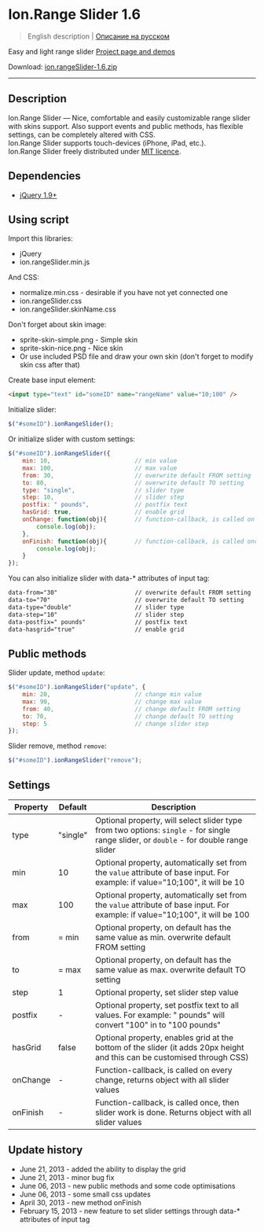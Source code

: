 # Ion.Range Slider 1.6

> English description | <a href="readme.ru.md">Описание на русском</a>

Easy and light range slider <a href="http://ionden.com/a/plugins/ion.rangeSlider/en.html">Project page and demos</a>

Download: <a href="http://ionden.com/a/plugins/ion.rangeSlider/ion.rangeSlider-1.6.zip">ion.rangeSlider-1.6.zip</a>

***

## Description
Ion.Range Slider — Nice, comfortable and easily customizable range slider with skins support. Also support events and public methods, has flexible settings, can be completely altered with CSS.<br />
Ion.Range Slider supports touch-devices (iPhone, iPad, etc.).<br />
Ion.Range Slider freely distributed under <a href="http://ionden.com/a/plugins/licence-en.html" target="_blank">MIT licence</a>.

## Dependencies
* <a href="http://jquery.com/" target="_blank">jQuery 1.9+</a>

## Using script

Import this libraries:
* jQuery
* ion.rangeSlider.min.js

And CSS:
* normalize.min.css - desirable if you have not yet connected one
* ion.rangeSlider.css
* ion.rangeSlider.skinName.css

Don't forget about skin image:
* sprite-skin-simple.png - Simple skin
* sprite-skin-nice.png - Nice skin
* Or use included PSD file and draw your own skin (don't forget to modify skin css after that)

Create base input element:
```html
<input type="text" id="someID" name="rangeName" value="10;100" />
```

Initialize slider:
```javascript
$("#someID").ionRangeSlider();
```

Or initialize slider with custom settings:
```javascript
$("#someID").ionRangeSlider({
    min: 10,                        // min value
    max: 100,                       // max value
    from: 30,                       // overwrite default FROM setting
    to: 80,                         // overwrite default TO setting
    type: "single",                 // slider type
    step: 10,                       // slider step
    postfix: " pounds",             // postfix text
    hasGrid: true,                  // enable grid
    onChange: function(obj){        // function-callback, is called on every change
        console.log(obj);
    },
    onFinish: function(obj){        // function-callback, is called once, after slider finished it's work
        console.log(obj);
    }
});
```

You can also initialize slider with data-* attributes of input tag:
```html
data-from="30"                      // overwrite default FROM setting
data-to="70"                        // overwrite default TO setting
data-type="double"                  // slider type
data-step="10"                      // slider step
data-postfix=" pounds"              // postfix text
data-hasgrid="true"                 // enable grid
```

## Public methods

Slider update, method <code>update</code>:
```javascript
$("#someID").ionRangeSlider("update", {
    min: 20,                        // change min value
    max: 90,                        // change max value
    from: 40,                       // change default FROM setting
    to: 70,                         // change default TO setting
    step: 5                         // change slider step
});
```

Slider remove, method <code>remove</code>:
```javascript
$("#someID").ionRangeSlider("remove");
```


## Settings

<table>
    <thead>
        <tr>
            <th>Property</th>
            <th>Default</th>
            <th>Description</th>
        </tr>
    </thead>
    <tbody>
        <tr>
            <td>type</td>
            <td>"single"</td>
            <td>Optional property, will select slider type from two options: <code>single</code> - for single range slider, or <code>double</code> - for double range slider</td>
        </tr>
        <tr>
            <td>min</td>
            <td>10</td>
            <td>Optional property, automatically set from the <code>value</code> attribute of base input. For example: if value="10;100", it will be 10</td>
        </tr>
        <tr>
            <td>max</td>
            <td>100</td>
            <td>Optional property, automatically set from the <code>value</code> attribute of base input. For example: if value="10;100", it will be 100</td>
        </tr>
        <tr>
            <td>from</td>
            <td>= min</td>
            <td>Optional property, on default has the same value as min. overwrite default FROM setting</td>
        </tr>
        <tr>
            <td>to</td>
            <td>= max</td>
            <td>Optional property, on default has the same value as max. overwrite default TO setting</td>
        </tr>
        <tr>
            <td>step</td>
            <td>1</td>
            <td>Optional property, set slider step value</td>
        </tr>
        <tr>
            <td>postfix</td>
            <td>-</td>
            <td>Optional property, set postfix text to all values. For example: " pounds" will convert "100" in to "100 pounds"</td>
        </tr>
        <tr>
            <td>hasGrid</td>
            <td>false</td>
            <td>Optional property, enables grid at the bottom of the slider (it adds 20px height and this can be customised through CSS)</td>
        </tr>
        <tr>
            <td>onChange</td>
            <td>-</td>
            <td>Function-callback, is called on every change, returns object with all slider values</td>
        </tr>
        <tr>
            <td>onFinish</td>
            <td>-</td>
            <td>Function-callback, is called once, then slider work is done. Returns object with all slider values</td>
        </tr>
    </tbody>
</table>

## Update history
* June 21, 2013 - added the ability to display the grid
* June 21, 2013 - minor bug fix
* June 06, 2013 - new public methods and some code optimisations
* June 06, 2013 - some small css updates
* April 30, 2013 - new method onFinish
* February 15, 2013 - new feature to set slider settings through data-* attributes of input tag